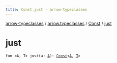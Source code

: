 ```yaml
---
title: Const.just - arrow-typeclasses
---
```


[arrow-typeclasses](../../index.html) / [arrow.typeclasses](../index.html) / [Const](index.html) / [just](./just.html)

# just

`fun <A, T> just(a: `[`A`](just.html#A)`): `[`Const`](index.html)`<`[`A`](just.html#A)`, `[`T`](just.html#T)`>`